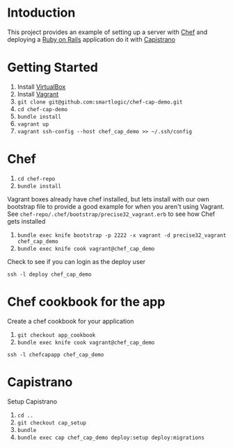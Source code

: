 # Intoduction

This project provides an example of setting up a server with [Chef](http://www.opscode.com/chef/)
and deploying a [Ruby on Rails](http://rubyonrails.org/) application do it with [Capistrano](https://github.com/capistrano/capistrano)

# Getting Started

1. Install [VirtualBox](https://www.virtualbox.org/)
1. Install [Vagrant](http://www.vagrantup.com/)
1. `git clone git@github.com:smartlogic/chef-cap-demo.git`
1. `cd chef-cap-demo`
1. `bundle install`
1. `vagrant up`
1. `vagrant ssh-config --host chef_cap_demo >> ~/.ssh/config`

# Chef

1. `cd chef-repo`
1. `bundle install`

Vagrant boxes already have chef installed, but lets install with our own bootstrap
file to provide a good example for when you aren't using Vagrant.
See `chef-repo/.chef/bootstrap/precise32_vagrant.erb` to see how Chef gets installed

1. `bundle exec knife bootstrap -p 2222 -x vagrant -d precise32_vagrant chef_cap_demo`
1. `bundle exec knife cook vagrant@chef_cap_demo`

Check to see if you can login as the deploy user

`ssh -l deploy chef_cap_demo`

# Chef cookbook for the app

Create a chef cookbook for your application

1. `git checkout app_cookbook`
1. `bundle exec knife cook vagrant@chef_cap_demo`

`ssh -l chefcapapp chef_cap_demo`

# Capistrano

Setup Capistrano

1. `cd ..`
1. `git checkout cap_setup`
1. `bundle`
1. `bundle exec cap chef_cap_demo deploy:setup deploy:migrations`
